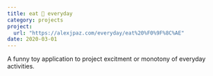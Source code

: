 ```yaml
---
title: eat 🌮 everyday
category: projects
project:
  url: "https://alexjpaz.com/everyday/eat%20%F0%9F%8C%AE"
date: 2020-03-01
---
```


A funny toy application to project excitment or monotony of everyday activities.
